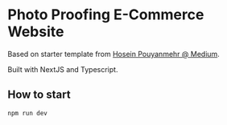# Photo Proofing E-Commerce Website

Based on starter template from [Hosein Pouyanmehr @ Medium](https://dev.to/hajhosein/nextjs-mui-v5-typescript-tutorial-and-starter-3pab).

Built with NextJS and Typescript.

## How to start

```bash
npm run dev
```
